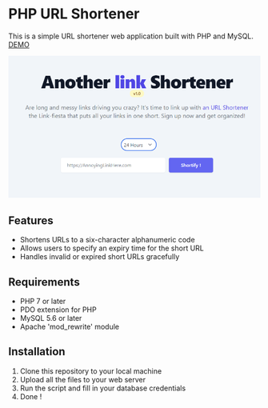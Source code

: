 # PHP URL Shortener

This is a simple URL shortener web application built with PHP and MySQL.
[DEMO](https://shortify.mimoudix.com)
<p align="center">
  <img src="capture.png" alt="shortify.mimoudix.com"/>
</p>


## Features

- Shortens URLs to a six-character alphanumeric code
- Allows users to specify an expiry time for the short URL
- Handles invalid or expired short URLs gracefully

## Requirements

- PHP 7 or later
- PDO extension for PHP
- MySQL 5.6 or later
- Apache 'mod_rewrite' module

## Installation

1. Clone this repository to your local machine
2. Upload all the files to your web server
3. Run the script and fill in your database credentials
4. Done !
